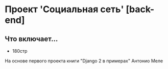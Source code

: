 # Проект 'Социальная сеть' [back-end]
## Что включает...
- 180стр

На основе первого проекта книги "Django 2 в примерах" Антонио Меле
